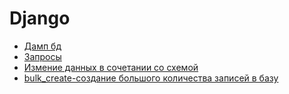<h1>Django</h1>


<ul>
    <li><a href="dump.md">Дамп бд</a></li>
    <li><a href="queries.md">Запросы</a></li>
    <li><a href="file-migration.md">Измение данных в сочетании со схемой</a></li>
    <li><a href="bulk_create.md">bulk_create-создание большого количества записей в базу</a></li>
</ul>

